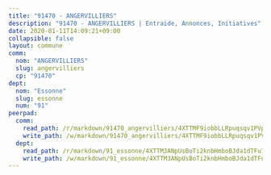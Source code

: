 ```yaml
---
title: "91470 - ANGERVILLIERS"
description: "91470 - ANGERVILLIERS | Entraide, Annonces, Initiatives"
date: 2020-01-11T14:09:21+09:00
collapsible: false
layout: commune
comm:
  nom: "ANGERVILLIERS"
  slug: angervilliers
  cp: "91470"
dept:
  nom: "Essonne"
  slug: essonne
  num: "91"
peerpad:
  comm:
    read_path: /r/markdown/91470_angervilliers/4XTTMF9iobbLLRpuqsqv1PVp4qKdVKtN1NMhfoiEaGBSYBmpM
    write_path: /w/markdown/91470_angervilliers/4XTTMF9iobbLLRpuqsqv1PVp4qKdVKtN1NMhfoiEaGBSYBmpM-K3TgU91pH9Zv847upWjzoChFAvFddP2X4duHd2Kt8BZxuu34y4ysWASGBUpfVaWkMSsXCyi38LjMc4S6QSpW3sBG3ZTDRJ51y6oN7FMBKdq1rV7y38DPQNHw9P6qka3Zf5rNt67K
  dept:
    read_path: /r/markdown/91_essonne/4XTTM3ANpUsBoTi2knbHmboBJda1dTFu7ky8ZK9dB2RyMMfWF
    write_path: /w/markdown/91_essonne/4XTTM3ANpUsBoTi2knbHmboBJda1dTFu7ky8ZK9dB2RyMMfWF-K3TgUyWqeJSocSvH4aaj1ao8GVHVL7XNdUYQ4QUUeH9BAdnr24zoBJ2C3FCPvjfnNG6dyrzadtyfizxGKpMjZFU9wDjSpA4g6VtDcxL8iEmbLsyV9TFoF7XzgcRopbNZHgpYvcW3
---
```


